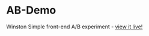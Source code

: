 # AB-Demo
Winston Simple front-end A/B experiment - [view it live!](https://lambdaschool.github.io/AB-Demo/)
